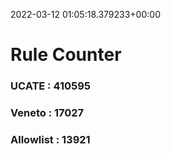 2022-03-12 01:05:18.379233+00:00
# Rule Counter 
 ### UCATE : 410595

 ### Veneto : 17027

 ### Allowlist : 13921
